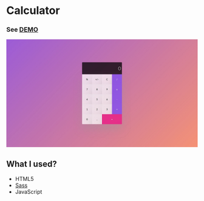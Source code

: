 # Calculator

### See [DEMO](https://tobiaszmaj.github.io/calculator/)

![Preview](preview.jpg)

## What I used?
* HTML5
* [Sass](https://sass-lang.com/)
* JavaScript